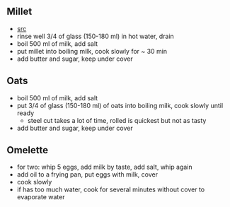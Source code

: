 ## Millet

- [src](http://woman365.ru/recipes/pshennaya-kasha/)
- rinse well 3/4 of glass (150-180 ml) in hot water, drain
- boil 500 ml of milk, add salt
- put millet into boiling milk, cook slowly for ~ 30 min
- add butter and sugar, keep under cover

## Oats

- boil 500 ml of milk, add salt
- put 3/4 of glass (150-180 ml) of oats into boiling milk, cook slowly until ready
  - steel cut takes a lot of time, rolled is quickest but not as tasty
- add butter and sugar, keep under cover

## Omelette

- for two: whip 5 eggs, add milk by taste, add salt, whip again
- add oil to a frying pan, put eggs with milk, cover
- cook slowly
- if has too much water, cook for several minutes without cover to evaporate water
